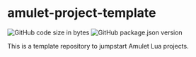 # amulet-project-template
![GitHub code size in bytes](https://img.shields.io/github/languages/code-size/krishnabm/amulet-project-template)
![GitHub package.json version](https://img.shields.io/github/package-json/v/krishnabm/amulet-project-template)

This is a template repository to jumpstart Amulet Lua projects.